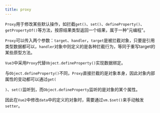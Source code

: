```yaml
---
title: proxy
---
```

`Proxy`用于修改某些默认操作，如拦截`get()`、`set()`、`defineProperty()`、`getPropertyOf()`等方法，按原结果类型返回一个结果，属于一种"元编程"。

`Proxy`可以传入两个参数：`target`、`handler`，`target`是被拦截对象，只要是引用类型数据都可以，`handler`对象中则定义的是各种拦截行为，等同于重写target的某些原型方法。

`Vue3`中采用`Proxy`代替`Object.defineProperty()`实现数据绑定。

与`Object.defineProperty()`不同，`Proxy`直接拦截的是对象本身，因此对象内部属性的变动都可以通过`get(`

`)`、`set()`监听到，而`Object.defineProperty`监听的是对象的某个属性。

因此在`Vue2`中修改`data`中的定义的对象时，需要通过`vm.$set()`来手动触发`setter`。

